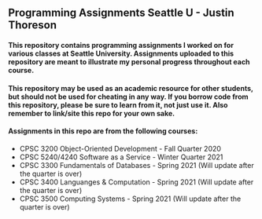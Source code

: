 ## Programming Assignments Seattle U - Justin Thoreson

#### This repository contains programming assignments I worked on for various classes at Seattle University. Assignments uploaded to this repository are meant to illustrate my personal progress throughout each course.
#### This repository may be used as an academic resource for other students, but should not be used for cheating in any way. If you borrow code from this repository, please be sure to learn from it, not just use it. Also remember to link/site this repo for your own sake.
#### Assignments in this repo are from the following courses:
- CPSC 3200 Object-Oriented Development - Fall Quarter 2020
- CPSC 5240/4240 Software as a Service - Winter Quarter 2021
- CPSC 3300 Fundamentals of Databases - Spring 2021 (Will update after the quarter is over)
- CPSC 3400 Languanges & Computation - Spring 2021 (Will update after the quarter is over)
- CPSC 3500 Computing Systems - Spring 2021 (Will update after the quarter is over)
